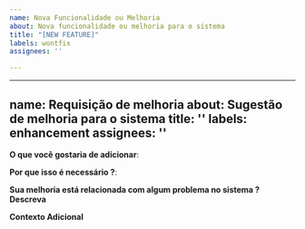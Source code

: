 ```yaml
---
name: Nova Funcionalidade ou Melhoria
about: Nova funcionalidade ou melhoria para o sistema
title: "[NEW FEATURE]"
labels: wontfix
assignees: ''

---
```


---
name: Requisição de melhoria
about: Sugestão de melhoria para o sistema
title: ''
labels: enhancement
assignees: ''
---

<!-- Verifique primeiro se a issue não foi reportada -->

<!-- Por favor use esse template apenas para pedidos de melhoria -->

<!-- Se possível preencha todas as partes do template. Não remova nenhuma parte -->

**O que você gostaria de adicionar**:

<!-- Uma descrição clara e concisa do que você gostaria de adicionar ao sistema. -->

**Por que isso é necessário ?**:

<!-- Uma descrição clara e concisa do porque isso deve ser adicionado no sistema. -->

**Sua melhoria está relacionada com algum problema no sistema ? Descreva**

<!-- Uma descrição clara e concisa do problema que você enfrenteta. Ex: Eu sempre fico frustado quando... -->

**Contexto Adicional**

<!-- Adicione qualquer contexto adicional relacionado com a melhoria aqui. -->
